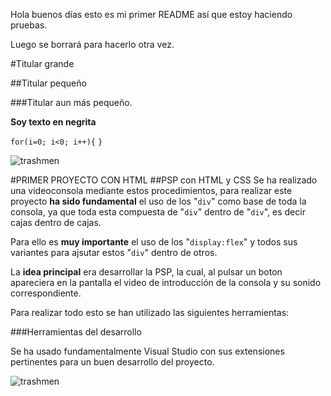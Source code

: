 Hola buenos días esto es mi primer README así que estoy haciendo pruebas.

Luego se borrará para hacerlo otra vez.

#Titular grande

##Titular pequeño

###Titular aun más pequeño.

**Soy texto en negrita**

`for(i=0; i<0; i++){`
`}`

![trashmen](https://www.diariodesevilla.es/2018/01/22/television/desarrollo-Walter-White-Heisenberg-Bryan-Cranston_1211590146_79852074_667x375.jpg)

#PRIMER PROYECTO CON HTML
##PSP con HTML y CSS
Se ha realizado una videoconsola mediante estos procedimientos, para realizar este proyecto **ha sido fundamental** el uso de los "`div`" como base de toda la consola, ya que toda esta compuesta de "`div`" dentro de "`div`", es decir cajas dentro de cajas.

Para ello es **muy importante** el uso de los "`display:flex`" y todos sus variantes para ajsutar estos "`div`" dentro de otros. 

La **idea principal** era desarrollar la PSP, la cual, al pulsar un boton apareciera en la pantalla el video de introducción de la consola y su sonido correspondiente.

Para realizar todo esto se han utilizado las siguientes herramientas:

###Herramientas del desarrollo

Se ha usado fundamentalmente Visual Studio con sus extensiones pertinentes para un buen desarrollo del proyecto.

![trashmen](https://www.vectorlogo.zone/logos/visualstudio_code/visualstudio_code-ar21.png)

###

